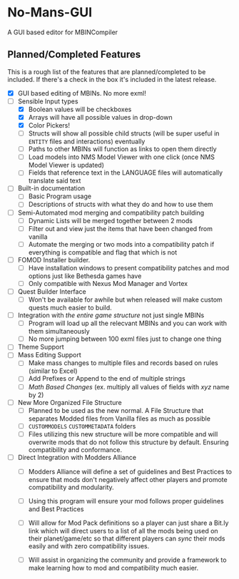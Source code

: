 # No-Mans-GUI
A GUI based editor for MBINCompiler

## Planned/Completed Features ##
This is a rough list of the features that are planned/completed to be included.  If there's a check in the box it's included in the latest release.
 * [x] GUI based editing of MBINs.  No more exml!
 * [ ] Sensible Input types
   * [x] Boolean values will be checkboxes
   * [x] Arrays will have all possible values in drop-down
   * [x] Color Pickers!
   * [ ] Structs will show all possible child structs (will be super useful in `ENTITY` files and interactions) eventually
   * [ ] Paths to other MBINs will function as links to open them directly
   * [ ] Load models into NMS Model Viewer with one click (once NMS Model Viewer is updated)
   * [ ] Fields that reference text in the LANGUAGE files will automatically translate said text
 * [ ] Built-in documentation
   * [ ] Basic Program usage
   * [ ] Descriptions of structs with what they do and how to use them
 * [ ] Semi-Automated mod merging and compatibility patch building
   * [ ] Dynamic Lists will be merged together between 2 mods
   * [ ] Filter out and view just the items that have been changed from vanilla
   * [ ] Automate the merging or two mods into a compatibility patch if everything is compatible and flag that which is not
 * [ ] FOMOD Installer builder.
   * [ ] Have installation windows to present compatibility patches and mod options just like Bethesda games have
   * [ ] Only compatible with Nexus Mod Manager and Vortex
 * [ ] Quest Builder Interface
   * [ ] Won't be available for awhile but when released will make custom quests much easier to build.
 * [ ] Integration with *the entire game structure* not just single MBINs
   * [ ] Program will load up all the relecvant MBINs and you can work with them simultaneously
   * [ ] No more jumping between 100 exml files just to change one thing
 * [ ] Theme Support
 * [ ] Mass Editing Support
    * [ ] Make mass changes to multiple files and records based on rules (similar to Excel)
    * [ ] Add Prefixes or Append to the end of multiple strings
    * [ ] *Math Based Changes* (ex. multiply all values of fields with *xyz* name by 2)
 * [ ] New More Organized File Structure 
    * [ ] Planned to be used as the new normal.  A File Structure that separates Modded files from Vanilla files as much as possible
    * [ ] `CUSTOMMODELS` `CUSTOMMETADATA` folders
    * [ ] Files utilizing this new structure will be more compatible and will overwrite mods that do not follow this structure by default.  Ensuring compatibility and conformance.
 * [ ] Direct Integration with Modders Alliance
    * [ ] Modders Alliance will define a set of guidelines and Best Practices to ensure that mods don't negatively affect other players and promote compatibility and modularity.
    * [ ] Using this program will ensure your mod follows proper guidelines and Best Practices
    * [ ] Will allow for Mod Pack definitions so a player can just share a Bit.ly link which will direct users to a list of all the mods being used on their planet/game/etc so that different players can *sync* their mods easily and with zero compatibility issues.
    * [ ] Will assist in organizing the community and provide a framework to make learning how to mod and compatibility much easier.

